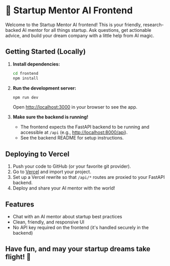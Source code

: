 # 🚀 Startup Mentor AI Frontend

Welcome to the Startup Mentor AI frontend! This is your friendly, research-backed AI mentor for all things startup. Ask questions, get actionable advice, and build your dream company with a little help from AI magic.

## Getting Started (Locally)

1. **Install dependencies:**
   ```bash
   cd frontend
   npm install
   ```
2. **Run the development server:**
   ```bash
   npm run dev
   ```
   Open [http://localhost:3000](http://localhost:3000) in your browser to see the app.

3. **Make sure the backend is running!**
   - The frontend expects the FastAPI backend to be running and accessible at `/api` (e.g., [http://localhost:8000/api](http://localhost:8000/api)).
   - See the backend README for setup instructions.

## Deploying to Vercel

1. Push your code to GitHub (or your favorite git provider).
2. Go to [Vercel](https://vercel.com/) and import your project.
3. Set up a Vercel rewrite so that `/api/*` routes are proxied to your FastAPI backend.
4. Deploy and share your AI mentor with the world!

## Features
- Chat with an AI mentor about startup best practices
- Clean, friendly, and responsive UI
- No API key required on the frontend (it's handled securely in the backend)

## Have fun, and may your startup dreams take flight! 🦄
